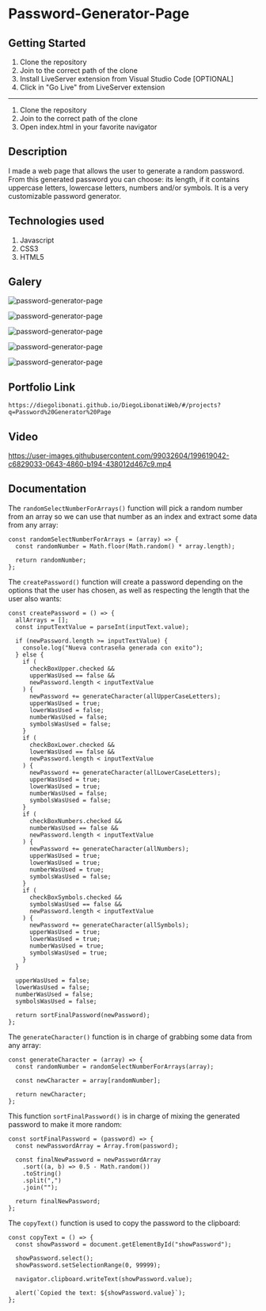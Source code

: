 # Password-Generator-Page

## Getting Started

1. Clone the repository
2. Join to the correct path of the clone
3. Install LiveServer extension from Visual Studio Code [OPTIONAL]
4. Click in "Go Live" from LiveServer extension

---

1. Clone the repository
2. Join to the correct path of the clone
3. Open index.html in your favorite navigator

## Description

I made a web page that allows the user to generate a random password. From this generated password you can choose: its length, if it contains uppercase letters, lowercase letters, numbers and/or symbols. It is a very customizable password generator.

## Technologies used

1. Javascript
2. CSS3
3. HTML5

## Galery

![password-generator-page](https://raw.githubusercontent.com/DiegoLibonati/DiegoLibonatiWeb/main/data/projects/Javascript/Imagenes/password-0.jpg)

![password-generator-page](https://raw.githubusercontent.com/DiegoLibonati/DiegoLibonatiWeb/main/data/projects/Javascript/Imagenes/password-1.jpg)

![password-generator-page](https://raw.githubusercontent.com/DiegoLibonati/DiegoLibonatiWeb/main/data/projects/Javascript/Imagenes/password-2.jpg)

![password-generator-page](https://raw.githubusercontent.com/DiegoLibonati/DiegoLibonatiWeb/main/data/projects/Javascript/Imagenes/password-3.jpg)

![password-generator-page](https://raw.githubusercontent.com/DiegoLibonati/DiegoLibonatiWeb/main/data/projects/Javascript/Imagenes/password-4.jpg)

## Portfolio Link

`https://diegolibonati.github.io/DiegoLibonatiWeb/#/projects?q=Password%20Generator%20Page`

## Video

https://user-images.githubusercontent.com/99032604/199619042-c6829033-0643-4860-b194-438012d467c9.mp4

## Documentation

The `randomSelectNumberForArrays()` function will pick a random number from an array so we can use that number as an index and extract some data from any array:

```
const randomSelectNumberForArrays = (array) => {
  const randomNumber = Math.floor(Math.random() * array.length);

  return randomNumber;
};
```

The `createPassword()` function will create a password depending on the options that the user has chosen, as well as respecting the length that the user also wants:

```
const createPassword = () => {
  allArrays = [];
  const inputTextValue = parseInt(inputText.value);

  if (newPassword.length >= inputTextValue) {
    console.log("Nueva contraseña generada con exito");
  } else {
    if (
      checkBoxUpper.checked &&
      upperWasUsed == false &&
      newPassword.length < inputTextValue
    ) {
      newPassword += generateCharacter(allUpperCaseLetters);
      upperWasUsed = true;
      lowerWasUsed = false;
      numberWasUsed = false;
      symbolsWasUsed = false;
    }
    if (
      checkBoxLower.checked &&
      lowerWasUsed == false &&
      newPassword.length < inputTextValue
    ) {
      newPassword += generateCharacter(allLowerCaseLetters);
      upperWasUsed = true;
      lowerWasUsed = true;
      numberWasUsed = false;
      symbolsWasUsed = false;
    }
    if (
      checkBoxNumbers.checked &&
      numberWasUsed == false &&
      newPassword.length < inputTextValue
    ) {
      newPassword += generateCharacter(allNumbers);
      upperWasUsed = true;
      lowerWasUsed = true;
      numberWasUsed = true;
      symbolsWasUsed = false;
    }
    if (
      checkBoxSymbols.checked &&
      symbolsWasUsed == false &&
      newPassword.length < inputTextValue
    ) {
      newPassword += generateCharacter(allSymbols);
      upperWasUsed = true;
      lowerWasUsed = true;
      numberWasUsed = true;
      symbolsWasUsed = true;
    }
  }

  upperWasUsed = false;
  lowerWasUsed = false;
  numberWasUsed = false;
  symbolsWasUsed = false;

  return sortFinalPassword(newPassword);
};
```

The `generateCharacter()` function is in charge of grabbing some data from any array:

```
const generateCharacter = (array) => {
  const randomNumber = randomSelectNumberForArrays(array);

  const newCharacter = array[randomNumber];

  return newCharacter;
};
```

This function `sortFinalPassword()` is in charge of mixing the generated password to make it more random:

```
const sortFinalPassword = (password) => {
  const newPasswordArray = Array.from(password);

  const finalNewPassword = newPasswordArray
    .sort((a, b) => 0.5 - Math.random())
    .toString()
    .split(",")
    .join("");

  return finalNewPassword;
};
```

The `copyText()` function is used to copy the password to the clipboard:

```
const copyText = () => {
  const showPassword = document.getElementById("showPassword");

  showPassword.select();
  showPassword.setSelectionRange(0, 99999);

  navigator.clipboard.writeText(showPassword.value);

  alert(`Copied the text: ${showPassword.value}`);
};
```
